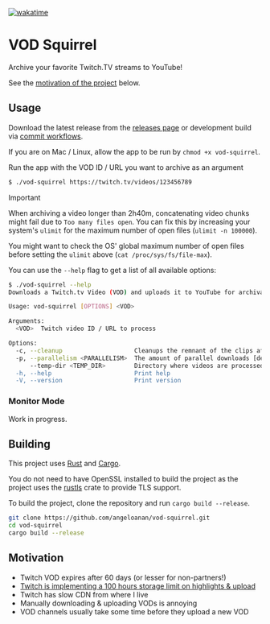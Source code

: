 [![wakatime](https://wakatime.com/badge/github/angeloanan/vod-squirrel.svg)](https://wakatime.com/badge/github/angeloanan/vod-squirrel)
# VOD Squirrel

Archive your favorite Twitch.TV streams to YouTube!

See the [motivation of the project](#motivation) below.

## Usage

Download the latest release from the [releases page](https://github.com/angeloanan/vod-squirrel/releases) or development build via [commit workflows](https://github.com/angeloanan/vod-squirrel/actions/workflows/dev.yml).

If you are on Mac / Linux, allow the app to be run by `chmod +x vod-squirrel`.

Run the app with the VOD ID / URL you want to archive as an argument

```sh
$ ./vod-squirrel https://twitch.tv/videos/123456789
```

> [!IMPORTANT]
> When archiving a video longer than 2h40m, concatenating video chunks might fail due to `Too many files open`. You can fix this by increasing your system's `ulimit` for the maximum number of open files (`ulimit -n 100000`).
> 
> You might want to check the OS' global maximum number of open files before setting the `ulimit` above (`cat /proc/sys/fs/file-max`).

You can use the `--help` flag to get a list of all available options:

```sh
$ ./vod-squirrel --help
Downloads a Twitch.tv Video (VOD) and uploads it to YouTube for archival purposes

Usage: vod-squirrel [OPTIONS] <VOD>

Arguments:
  <VOD>  Twitch video ID / URL to process

Options:
  -c, --cleanup                    Cleanups the remnant of the clips afterward [default: true]
  -p, --parallelism <PARALLELISM>  The amount of parallel downloads [default: 20]
      --temp-dir <TEMP_DIR>        Directory where videos are processed (defaults to system's temporary directory)
  -h, --help                       Print help
  -V, --version                    Print version
```

### Monitor Mode

Work in progress.

## Building

This project uses [Rust](https://www.rust-lang.org/) and [Cargo](https://doc.rust-lang.org/cargo/).

You do not need to have OpenSSL installed to build the project as the project uses the [rustls](https://github.com/rustls/rustls) crate to provide TLS support.

To build the project, clone the repository and run `cargo build --release`.

```bash
git clone https://github.com/angeloanan/vod-squirrel.git
cd vod-squirrel
cargo build --release
```

## Motivation

* Twitch VOD expires after 60 days (or lesser for non-partners!)
* [Twitch is implementing a 100 hours storage limit on highlights & upload](https://gamerant.com/twitch-100-hour-storage-limit-highlights-uploads-video-on-demand-change/)
* Twitch has slow CDN from where I live
* Manually downloading & uploading VODs is annoying
* VOD channels usually take some time before they upload a new VOD
